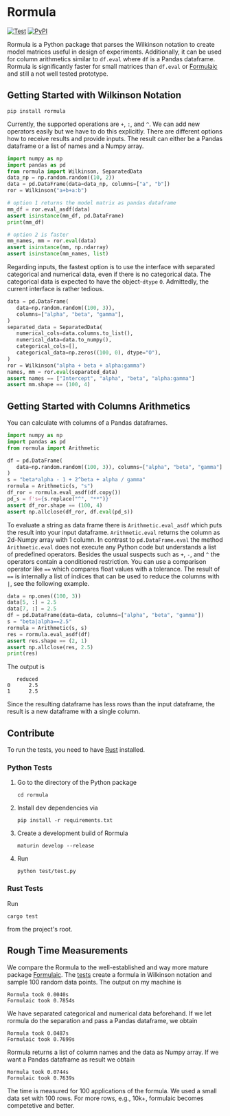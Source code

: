 # Rormula

[![Test](https://github.com/basf/rormula/actions/workflows/test.yml/badge.svg)](https://github.com/basf/rormula/actions)
[![PyPI](https://img.shields.io/pypi/v/rormula.svg?color=%2334D058)](https://pypi.org/project/rormula)

Rormula is a Python package that parses the Wilkinson notation to create model matrices useful in design of experiments. 
Additionally, it can be used for column arithmetics similar to
`df.eval` where `df` is a Pandas dataframe. Rormula is significantly faster for small matrices than `df.eval` or [Formulaic](https://github.com/matthewwardrop/formulaic)
and still a not well tested prototype.



## Getting Started with Wilkinson Notation 

```
pip install rormula
```
Currently, the supported operations are `+`, `:`, and `^`. We can add new operators easily but we have to do
this explicitly. There
are different options how to receive results and provide inputs.
The result can either be a Pandas dataframe or a list of names and a Numpy array.

```python
import numpy as np
import pandas as pd
from rormula import Wilkinson, SeparatedData
data_np = np.random.random((10, 2))
data = pd.DataFrame(data=data_np, columns=["a", "b"])
ror = Wilkinson("a+b+a:b")

# option 1 returns the model matrix as pandas dataframe
mm_df = ror.eval_asdf(data)
assert isinstance(mm_df, pd.DataFrame)
print(mm_df)

# option 2 is faster
mm_names, mm = ror.eval(data)
assert isinstance(mm, np.ndarray)
assert isinstance(mm_names, list)
```

Regarding inputs, the fastest option is to use the interface with separated categorical and numerical data, even if there is no categorical data. 
The categorical data is expected to have the object-`dtype` `O`. 
Admittedly, the current interface is rather tedious.

```python
data = pd.DataFrame(
   data=np.random.random((100, 3)),
   columns=["alpha", "beta", "gamma"],
)
separated_data = SeparatedData(
   numerical_cols=data.columns.to_list(),
   numerical_data=data.to_numpy(),
   categorical_cols=[],
   categorical_data=np.zeros((100, 0), dtype="O"),
)
ror = Wilkinson("alpha + beta + alpha:gamma")
names, mm = ror.eval(separated_data)
assert names == ["Intercept", "alpha", "beta", "alpha:gamma"]
assert mm.shape == (100, 4)
```

## Getting Started with Columns Arithmetics

You can calculate with columns of a Pandas dataframes.
```python
import numpy as np
import pandas as pd
from rormula import Arithmetic

df = pd.DataFrame(
   data=np.random.random((100, 3)), columns=["alpha", "beta", "gamma"]
)
s = "beta*alpha - 1 + 2^beta + alpha / gamma"
rormula = Arithmetic(s, "s")
df_ror = rormula.eval_asdf(df.copy())
pd_s = f's={s.replace("^", "**")}'
assert df_ror.shape == (100, 4)
assert np.allclose(df_ror, df.eval(pd_s))
```
To evaluate a string as data frame there is
`Arithmetic.eval_asdf` which puts the result into your input dataframe.
`Arithmetic.eval` returns the column as 2d-Numpy array with 1 column. In contrast to
`pd.DataFrame.eval` the method `Arithmetic.eval` does not execute any Python code but understands
a list of predefined operators. Besides the usual suspects such as `+`, `-`, and `^` the operators contain
a conditioned restriction. You can use a comparison operator like `==` which compares float values with
a tolerance. The result of `==` is internally a list of indices that can be used to reduce the columns with `|`, see
the following example. 
```python
data = np.ones((100, 3))
data[5, :] = 2.5
data[7, :] = 2.5
df = pd.DataFrame(data=data, columns=["alpha", "beta", "gamma"])
s = "beta|alpha==2.5"
rormula = Arithmetic(s, s)
res = rormula.eval_asdf(df)
assert res.shape == (2, 1)
assert np.allclose(res, 2.5)
print(res)
```
The output is
```
   reduced
0      2.5
1      2.5
```
Since the resulting dataframe has less rows than the input dataframe, the result is a new dataframe with a single column.

## Contribute

To run the tests, you need to have [Rust](https://www.rust-lang.org/tools/install) installed. 

### Python Tests

1. Go to the directory of the Python package
   ```
   cd rormula
   ```
2. Install dev dependencies via
   ```
   pip install -r requirements.txt
   ```
3. Create a development build of Rormula
   ```
   maturin develop --release
   ```
4. Run 
   ```
   python test/test.py
   ```

### Rust Tests
Run
```
cargo test
```
from the project's root.

## Rough Time Measurements
We compare the Rormula to the well-established and way more mature package [Formulaic](https://github.com/matthewwardrop/formulaic).
The [tests](test/test_wilkinson.py) create a formula in Wilkinson notation and sample 100 random data points. The output on my machine is 
```
Rormula took 0.0040s
Formulaic took 0.7854s
```
We have separated categorical and numerical data beforehand. If we let rormula do the separation and pass a Pandas dataframe, we obtain
```
Rormula took 0.0487s
Formulaic took 0.7699s
```
Rormula returns a list of column names and the data as Numpy array. If we want a Pandas dataframe as result we obtain
```
Rormula took 0.0744s
Formulaic took 0.7639s
```
The time is measured for 100 applications of the formula. We used a small data set with 100 rows. For more rows, e.g., 10k+, formulaic becomes competetive and better.
